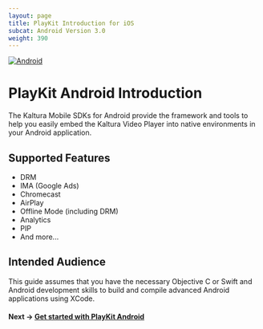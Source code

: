 ```yaml
---
layout: page
title: PlayKit Introduction for iOS
subcat: Android Version 3.0
weight: 390
---
```


[![Android](https://img.shields.io/badge/Android-Supported-green.svg)](https://github.com/kaltura/player-sdk-native-ios)

# PlayKit Android Introduction

The Kaltura Mobile SDKs for Android provide the framework and tools to help you easily embed the Kaltura Video Player into native environments in your Android application.

## Supported Features

* DRM
* IMA (Google Ads)
* Chromecast
* AirPlay
* Offline Mode (including DRM)
* Analytics
* PIP
* And more...

## Intended Audience

This guide assumes that you have the necessary Objective C or Swift and Android development skills to build and compile advanced Android applications using XCode.

#### Next -> [Get started with PlayKit Android](https://github.com/kaltura/DeveloperPortalDocs/blob/playkit/documentation/PlayKit/iOS_GetStarted.md)

